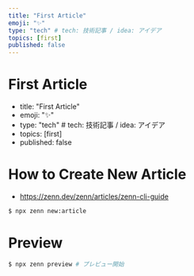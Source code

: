 ```yaml
---
title: "First Article"
emoji: "✨"
type: "tech" # tech: 技術記事 / idea: アイデア
topics: [first]
published: false
---
```


# First Article

- title: "First Article"
- emoji: "✨"
- type: "tech" # tech: 技術記事 / idea: アイデア
- topics: [first]
- published: false

# How to Create New Article
- https://zenn.dev/zenn/articles/zenn-cli-guide

```sh
$ npx zenn new:article
```

# Preview

```sh
$ npx zenn preview # プレビュー開始
```